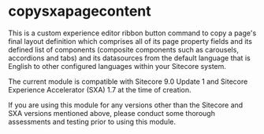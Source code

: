 # copysxapagecontent
This is a custom experience editor ribbon button command to copy a page's final layout definition which comprises all of its page property fields and its defined list of components (composite components such as carousels, accordions and tabs) and its datasources from the default language that is English to other configured languages within your Sitecore system.

The current module is compatible with Sitecore 9.0 Update 1 and Sitecore Experience Accelerator (SXA) 1.7 at the time of creation.

If you are using this module for any versions other than the Sitecore and SXA versions mentioned above, please conduct some thorough assessments and testing prior to using this module.

